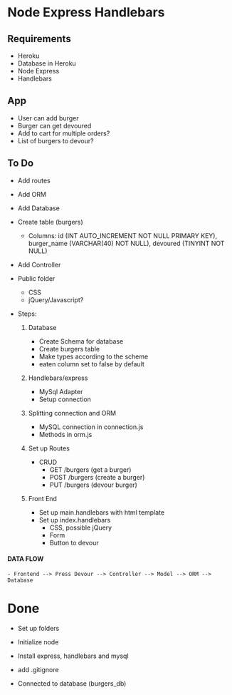 # Node Express Handlebars

## Requirements

- Heroku
- Database in Heroku
- Node Express
- Handlebars

## App

- User can add burger
- Burger can get devoured
- Add to cart for multiple orders?
- List of burgers to devour?

## To Do

- Add routes

- Add ORM

- Add Database

* Create table (burgers)

  - Columns: id (INT AUTO_INCREMENT NOT NULL PRIMARY KEY), burger_name (VARCHAR(40) NOT NULL), devoured (TINYINT NOT NULL)

* Add Controller

* Public folder

  - CSS
  - jQuery/Javascript?

* Steps:

  1.  Database

      - Create Schema for database
      - Create burgers table
      - Make types according to the scheme
      - eaten column set to false by default

  2.  Handlebars/express

      - MySql Adapter
      - Setup connection

  3.  Splitting connection and ORM

      - MySQL connection in connection.js
      - Methods in orm.js

  4.  Set up Routes

      - CRUD
        - GET /burgers (get a burger)
        - POST /burgers (create a burger)
        - PUT /burgers (devour burger)

  5.  Front End

      - Set up main.handlebars with html template
      - Set up index.handlebars
        - CSS, possible jQuery
        - Form
        - Button to devour

#### DATA FLOW

    - Frontend --> Press Devour --> Controller --> Model --> ORM --> Database

# Done

- Set up folders

- Initialize node

- Install express, handlebars and mysql

- add .gitignore

- Connected to database (burgers_db)
